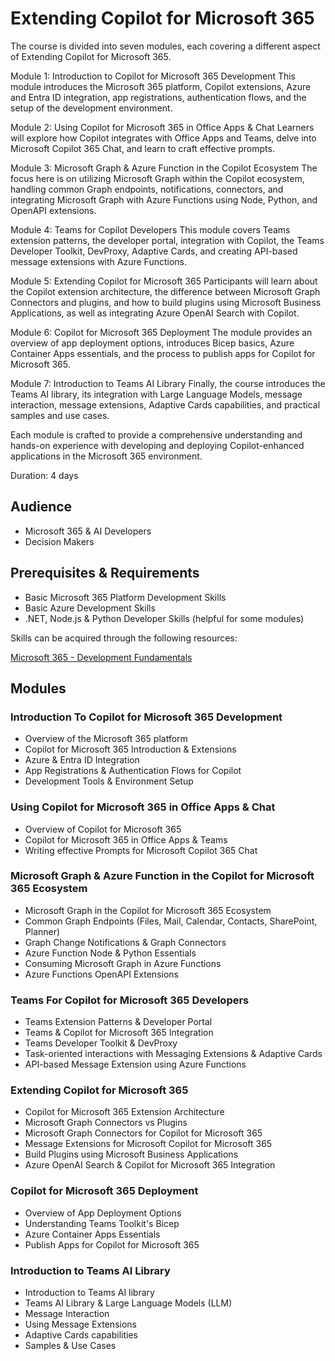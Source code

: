 # Extending Copilot for Microsoft 365

The course is divided into seven modules, each covering a different aspect of Extending Copilot for Microsoft 365. 

Module 1: Introduction to Copilot for Microsoft 365 Development This module introduces the Microsoft 365 platform, Copilot extensions, Azure and Entra ID integration, app registrations, authentication flows, and the setup of the development environment.

Module 2: Using Copilot for Microsoft 365 in Office Apps & Chat Learners will explore how Copilot integrates with Office Apps and Teams, delve into Microsoft Copilot 365 Chat, and learn to craft effective prompts.

Module 3: Microsoft Graph & Azure Function in the Copilot Ecosystem The focus here is on utilizing Microsoft Graph within the Copilot ecosystem, handling common Graph endpoints, notifications, connectors, and integrating Microsoft Graph with Azure Functions using Node, Python, and OpenAPI extensions.

Module 4: Teams for Copilot Developers This module covers Teams extension patterns, the developer portal, integration with Copilot, the Teams Developer Toolkit, DevProxy, Adaptive Cards, and creating API-based message extensions with Azure Functions.

Module 5: Extending Copilot for Microsoft 365 Participants will learn about the Copilot extension architecture, the difference between Microsoft Graph Connectors and plugins, and how to build plugins using Microsoft Business Applications, as well as integrating Azure OpenAI Search with Copilot.

Module 6: Copilot for Microsoft 365 Deployment The module provides an overview of app deployment options, introduces Bicep basics, Azure Container Apps essentials, and the process to publish apps for Copilot for Microsoft 365.

Module 7: Introduction to Teams AI Library Finally, the course introduces the Teams AI library, its integration with Large Language Models, message interaction, message extensions, Adaptive Cards capabilities, and practical samples and use cases.

Each module is crafted to provide a comprehensive understanding and hands-on experience with developing and deploying Copilot-enhanced applications in the Microsoft 365 environment.


Duration: 4 days

## Audience

- Microsoft 365 & AI Developers 
- Decision Makers

## Prerequisites & Requirements

- Basic Microsoft 365 Platform Development Skills
- Basic Azure Development Skills
- .NET, Node.js & Python Developer Skills (helpful for some modules)

Skills can be acquired through the following resources:

[Microsoft 365 - Development Fundamentals](http://<URL_TO_CLASS>)

## Modules

### Introduction To Copilot for Microsoft 365 Development

- Overview of the Microsoft 365 platform
- Copilot for Microsoft 365 Introduction & Extensions
- Azure & Entra ID Integration
- App Registrations & Authentication Flows for Copilot
- Development Tools & Environment Setup

### Using Copilot for Microsoft 365 in Office Apps & Chat

- Overview of Copilot for Microsoft 365 
- Copilot for Microsoft 365 in Office Apps & Teams
- Writing effective Prompts for Microsoft Copilot 365 Chat

### Microsoft Graph & Azure Function in the Copilot for Microsoft 365 Ecosystem

- Microsoft Graph in the Copilot for Microsoft 365 Ecosystem
- Common Graph Endpoints (Files, Mail, Calendar, Contacts, SharePoint, Planner)
- Graph Change Notifications & Graph Connectors
- Azure Function Node & Python Essentials
- Consuming Microsoft Graph in Azure Functions
- Azure Functions OpenAPI Extensions

### Teams For Copilot for Microsoft 365 Developers

- Teams Extension Patterns & Developer Portal
- Teams & Copilot for Microsoft 365 Integration 
- Teams Developer Toolkit & DevProxy
- Task-oriented interactions with Messaging Extensions & Adaptive Cards
- API-based Message Extension using Azure Functions

### Extending Copilot for Microsoft 365

- Copilot for Microsoft 365 Extension Architecture
- Microsoft Graph Connectors vs Plugins
- Microsoft Graph Connectors for Copilot for Microsoft 365
- Message Extensions for Microsoft Copilot for Microsoft 365
- Build Plugins using Microsoft Business Applications
- Azure OpenAI Search & Copilot for Microsoft 365 Integration

### Copilot for Microsoft 365 Deployment

- Overview of App Deployment Options
- Understanding Teams Toolkit's Bicep
- Azure Container Apps Essentials
- Publish Apps for Copilot for Microsoft 365

### Introduction to Teams AI Library

- Introduction to Teams AI library
- Teams AI Library & Large Language Models (LLM)
- Message Interaction
- Using Message Extensions
- Adaptive Cards capabilities
- Samples & Use Cases
